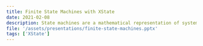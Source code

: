 ```yaml
---
title: Finite State Machines with XState
date: 2021-02-08
description: State machines are a mathematical representation of system. They are used to describe the behavior of that system at any given moment and generally consist of five parts. 1) a set of possible states, 2) a set of possible events, 3) an initial state, 4) functions that determine the transitions between states, and 5) a final state. XState is a library used to implement state machines and use them to manage state in JavaScript applications.
file: '/assets/presentations/finite-state-machines.pptx'
tags: ['XState']
---
```

